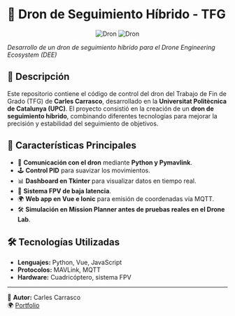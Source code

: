 # 📌 Dron de Seguimiento Híbrido - TFG

<p align="center">
  <img src="https://github.com/user-attachments/assets/466be3b5-3148-43c9-8152-30bc2cabf20a" alt="Dron">
  <img src="https://github.com/user-attachments/assets/b1e0ecdc-a844-4b25-a318-dd350971b96b" alt="Dron">
</p>
  
*Desarrollo de un dron de seguimiento híbrido para el Drone Engineering Ecosystem (DEE)*

## 📝 Descripción
Este repositorio contiene el código de control del dron del Trabajo de Fin de Grado (TFG) de **Carles Carrasco**, desarrollado en la **Universitat Politècnica de Catalunya (UPC)**. El proyecto consistió en la creación de un **dron de seguimiento híbrido**, combinando diferentes tecnologías para mejorar la precisión y estabilidad del seguimiento de objetivos.

## 🚀 Características Principales
- 📡 **Comunicación con el dron** mediante **Python y Pymavlink**.
- 🕹 **Control PID** para suavizar los movimientos.
- 📊 **Dashboard en Tkinter** para visualizar datos en tiempo real.
- 🎥 **Sistema FPV de baja latencia**.
- 🌍 **Web app en Vue e Ionic** para emisión de coordenadas vía MQTT.
- 🛠 **Simulación en Mission Planner antes de pruebas reales en el Drone Lab**.

## 🛠 Tecnologías Utilizadas
- **Lenguajes:** Python, Vue, JavaScript
- **Protocolos:** MAVLink, MQTT
- **Hardware:** Cuadricóptero, sistema FPV

---
📌 **Autor:** Carles Carrasco   
🌍 [Portfolio](https://github.com/carles2carrasco)
